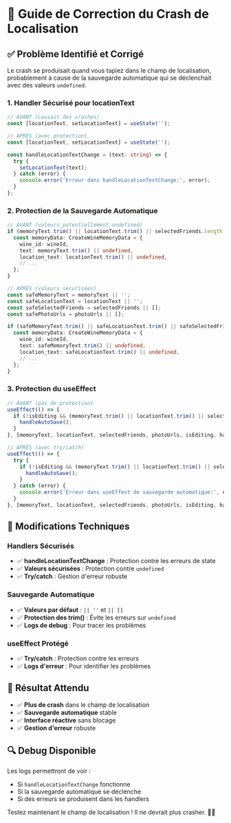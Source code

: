# 🚨 Guide de Correction du Crash de Localisation

## ✅ **Problème Identifié et Corrigé**

Le crash se produisait quand vous tapiez dans le champ de localisation, probablement à cause de la sauvegarde automatique qui se déclenchait avec des valeurs `undefined`.

### **1. Handler Sécurisé pour locationText**
```typescript
// AVANT (causait des crashes)
const [locationText, setLocationText] = useState('');

// APRÈS (avec protection)
const [locationText, setLocationText] = useState('');

const handleLocationTextChange = (text: string) => {
  try {
    setLocationText(text);
  } catch (error) {
    console.error('Erreur dans handleLocationTextChange:', error);
  }
};
```

### **2. Protection de la Sauvegarde Automatique**
```typescript
// AVANT (valeurs potentiellement undefined)
if (memoryText.trim() || locationText.trim() || selectedFriends.length > 0 || photoUrls.length > 0) {
  const memoryData: CreateWineMemoryData = {
    wine_id: wineId,
    text: memoryText.trim() || undefined,
    location_text: locationText.trim() || undefined,
    // ...
  };
}

// APRÈS (valeurs sécurisées)
const safeMemoryText = memoryText || '';
const safeLocationText = locationText || '';
const safeSelectedFriends = selectedFriends || [];
const safePhotoUrls = photoUrls || [];

if (safeMemoryText.trim() || safeLocationText.trim() || safeSelectedFriends.length > 0 || safePhotoUrls.length > 0) {
  const memoryData: CreateWineMemoryData = {
    wine_id: wineId,
    text: safeMemoryText.trim() || undefined,
    location_text: safeLocationText.trim() || undefined,
    // ...
  };
}
```

### **3. Protection du useEffect**
```typescript
// AVANT (pas de protection)
useEffect(() => {
  if (!isEditing && (memoryText.trim() || locationText.trim() || selectedFriends.length > 0 || photoUrls.length > 0)) {
    handleAutoSave();
  }
}, [memoryText, locationText, selectedFriends, photoUrls, isEditing, handleAutoSave]);

// APRÈS (avec try/catch)
useEffect(() => {
  try {
    if (!isEditing && (memoryText.trim() || locationText.trim() || selectedFriends.length > 0 || photoUrls.length > 0)) {
      handleAutoSave();
    }
  } catch (error) {
    console.error('Erreur dans useEffect de sauvegarde automatique:', error);
  }
}, [memoryText, locationText, selectedFriends, photoUrls, isEditing, handleAutoSave]);
```

## 🔧 **Modifications Techniques**

### **Handlers Sécurisés**
- ✅ **handleLocationTextChange** : Protection contre les erreurs de state
- ✅ **Valeurs sécurisées** : Protection contre `undefined`
- ✅ **Try/catch** : Gestion d'erreur robuste

### **Sauvegarde Automatique**
- ✅ **Valeurs par défaut** : `|| ''` et `|| []`
- ✅ **Protection des trim()** : Évite les erreurs sur `undefined`
- ✅ **Logs de debug** : Pour tracer les problèmes

### **useEffect Protégé**
- ✅ **Try/catch** : Protection contre les erreurs
- ✅ **Logs d'erreur** : Pour identifier les problèmes

## 🎯 **Résultat Attendu**

- ✅ **Plus de crash** dans le champ de localisation
- ✅ **Sauvegarde automatique** stable
- ✅ **Interface réactive** sans blocage
- ✅ **Gestion d'erreur** robuste

## 🔍 **Debug Disponible**

Les logs permettront de voir :
- Si `handleLocationTextChange` fonctionne
- Si la sauvegarde automatique se déclenche
- Si des erreurs se produisent dans les handlers

Testez maintenant le champ de localisation ! Il ne devrait plus crasher. 🍷✨




